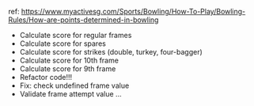 ref: https://www.myactivesg.com/Sports/Bowling/How-To-Play/Bowling-Rules/How-are-points-determined-in-bowling

- Calculate score for regular frames
- Calculate score for spares
- Calculate score for strikes (double, turkey, four-bagger)
- Calculate score for 10th frame
- Calculate score for 9th frame
- Refactor code!!!
- Fix: check undefined frame value
- Validate frame attempt value
  ...
